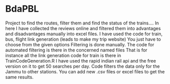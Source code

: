 # BdaPBL
Project to find the routes, filter them and find the status of the trains....
In here I have collected the reviews online and filtered them into advantages and disadvantages manually into excel files.
I have used the code for train, bus, flight link generation (leads to make my trip website)
You just have to choose from the given options
Filtering is done manually. The code for automated filtering is there in the concerned named files
That is for instance all the link generation code for train is there in TrainCodeGeneration.R
I have used the rapid indian rail api and the free version on it to get 50 searches per day. 
Code filters the data only for the Jammu to other stations. You can add new .csv files or excel files to get the same results.
